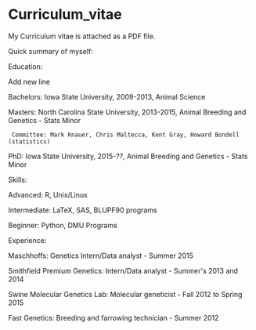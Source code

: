 # Curriculum_vitae

My Curriculum vitae is attached as a PDF file. 

Quick summary of myself:

Education:

Add new line

Bachelors: Iowa State University, 2009-2013, Animal Science

Masters: North Carolina State University, 2013-2015, Animal Breeding and Genetics - Stats Minor

     Committee: Mark Knauer, Chris Maltecca, Kent Gray, Howard Bondell (statistics)

PhD: Iowa State University, 2015-??, Animal Breeding and Genetics - Stats Minor

Skills:

Advanced: R, Unix/Linux

Intermediate: LaTeX, SAS, BLUPF90 programs

Beginner: Python, DMU Programs

Experience:

Maschhoffs: Genetics Intern/Data analyst - Summer 2015

Smithfield Premium Genetics: Intern/Data analyst - Summer's 2013 and 2014

Swine Molecular Genetics Lab: Molecular geneticist - Fall 2012 to Spring 2015

Fast Genetics: Breeding and farrowing technician - Summer 2012

